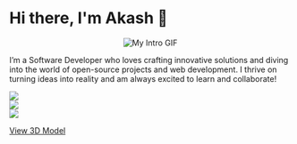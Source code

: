 # Hi there, I'm Akash 👋

<div align="center">
  <img src="[ladybug-5068_256.gif](https://github.com/akashprakash12/3dmodel/blob/main/ladybug-5068_256.gif)" alt="My Intro GIF" />
</div>

I’m a Software Developer who loves crafting innovative solutions and diving into the world of open-source projects and web development. I thrive on turning ideas into reality and am always excited to learn and collaborate!
<!--
**akashprakash12/akashprakash12** is a ✨ _special_ ✨ repository because its `README.md` (this file) appears on your GitHub profile.

Here are some ideas to get you started:

- 🔭 I’m currently working on ...
- 🌱 I’m currently learning ...
- 👯 I’m looking to collaborate on ...
- 🤔 I’m looking for help with ...
- 💬 Ask me about ...
- 📫 How to reach me: ...
- 😄 Pronouns: ...
- ⚡ Fun fact: ...
-->
 ![](https://github-readme-stats.vercel.app/api?username=akashprakash12&theme=tokyonight&hide_border=false&include_all_commits=true&count_private=false)<br/>
    ![](https://github-readme-streak-stats.herokuapp.com/?user=akashprakash12&theme=tokyonight&hide_border=false)<br/>
   ![](https://github-readme-activity-graph.vercel.app/graph?username=akashprakash12&theme=tokyo-night)

[View 3D Model ](https://github.com/akashprakash12/3dmodel/blob/main/prins_jellyfish-converted-ASCII.stl)
